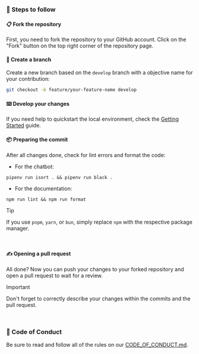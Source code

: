 ### 🐾 Steps to follow

#### 📋 Fork the repository

First, you need to fork the repository to your GitHub account. Click on the "Fork" button on the top right corner of the repository page.

#### 🌿 Create a branch

Create a new branch based on the `develop` branch with a objective name for your contribution:

```bash title="Terminal"
git checkout -b feature/your-feature-name develop
```

#### ⌨️ Develop your changes

If you need help to quickstart the local environment, check the [Getting Started](/getting-started) guide.

#### 📦 Preparing the commit

After all changes done, check for lint errors and format the code:

- For the chatbot:

```console
pipenv run isort . && pipenv run black .
```

- For the documentation:

```console
npm run lint && npm run format
```

> [!TIP]  
> If you use `pnpm`, `yarn`, or `bun`, simply replace `npm` with the respective package manager.

&nbsp;

#### ✍️ Opening a pull request

All done? Now you can push your changes to your forked repository and open a pull request to wait for a review.

> [!IMPORTANT]  
> Don't forget to correctly describe your changes within the commits and the pull request.

&nbsp;

### 📜 Code of Conduct

Be sure to read and follow all of the rules on our [CODE_OF_CONDUCT.md](CODE_OF_CONDUCT.md).